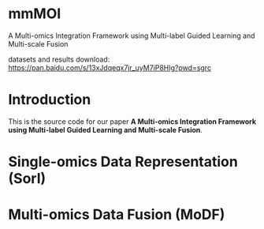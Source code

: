 # mmMOI
A Multi-omics Integration Framework using Multi-label Guided Learning and Multi-scale Fusion

datasets and results download: https://pan.baidu.com/s/13xJdqeqx7jr_uyM7iP8HIg?pwd=sgrc

# Introduction
This is the source code for our paper **A Multi-omics Integration Framework using Multi-label Guided Learning and Multi-scale Fusion**.

# Single-omics Data Representation (Sorl)

# Multi-omics Data Fusion (MoDF)


